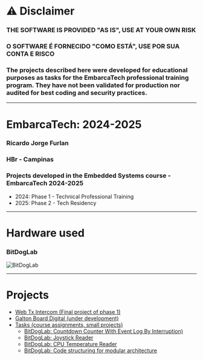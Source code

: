 # ⚠ Disclaimer
### THE SOFTWARE IS PROVIDED "AS IS", USE AT YOUR OWN RISK
### O SOFTWARE É FORNECIDO "COMO ESTÁ", USE POR SUA CONTA E RISCO
### The projects described here were developed for educational purposes as tasks for the EmbarcaTech professional training program. They have not been validated for production nor audited for best coding and security practices.

---

# EmbarcaTech: 2024-2025
### Ricardo Jorge Furlan
### HBr - Campinas
### Projects developed in the Embedded Systems course - EmbarcaTech 2024-2025
- 2024: Phase 1 - Technical Professional Training
- 2025: Phase 2 - Tech Residency

---

# Hardware used
### BitDogLab

![BitDogLab](./assets/BitDogLab.jpg)

---

# Projects
- [Web Tx Intercom (Final project of phase 1)](./projects/web_tx_intercom/)
- [Galton Board Digital (under development)](./projects/galton_board/)
- [Tasks (course assignments, small projects)](./projects/tasks/)
	+ [BitDogLab: Countdown Counter With Event Log By Interruption)](./projects/tasks/bitdoglab_countdown_counter_with_event_log_by_interruption/)
	+ [BitDogLab: Joystick Reader](./projects/tasks/bitdoglab_joystick_reader/)
 	+ [BitDogLab: CPU Temperature Reader](./projects/tasks/bitdoglab_cpu_temperature_reader/)
 	+ [BitDogLab: Code structuring for modular architecture](./projects/tasks/bitdoglab_code_structuring_for_modular_architecture/)

 	

